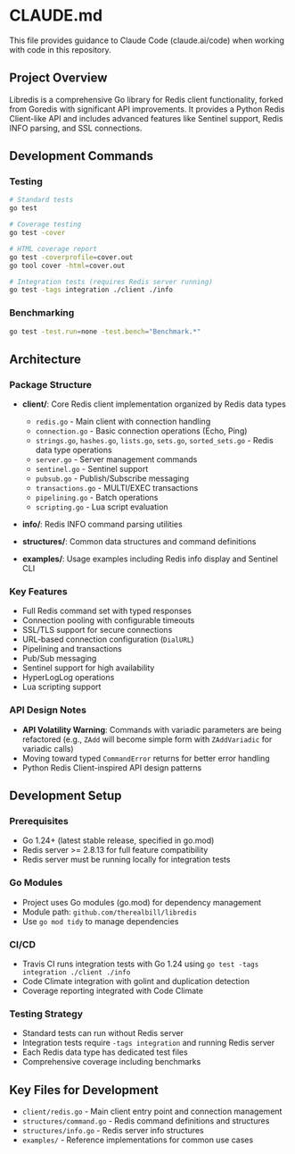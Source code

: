 # CLAUDE.md

This file provides guidance to Claude Code (claude.ai/code) when working with code in this repository.

## Project Overview

Libredis is a comprehensive Go library for Redis client functionality, forked from Goredis with significant API improvements. It provides a Python Redis Client-like API and includes advanced features like Sentinel support, Redis INFO parsing, and SSL connections.

## Development Commands

### Testing
```bash
# Standard tests
go test

# Coverage testing  
go test -cover

# HTML coverage report
go test -coverprofile=cover.out
go tool cover -html=cover.out

# Integration tests (requires Redis server running)
go test -tags integration ./client ./info
```

### Benchmarking
```bash
go test -test.run=none -test.bench="Benchmark.*"
```

## Architecture

### Package Structure
- **client/**: Core Redis client implementation organized by Redis data types
  - `redis.go` - Main client with connection handling
  - `connection.go` - Basic connection operations (Echo, Ping)
  - `strings.go`, `hashes.go`, `lists.go`, `sets.go`, `sorted_sets.go` - Redis data type operations
  - `server.go` - Server management commands
  - `sentinel.go` - Sentinel support
  - `pubsub.go` - Publish/Subscribe messaging
  - `transactions.go` - MULTI/EXEC transactions
  - `pipelining.go` - Batch operations
  - `scripting.go` - Lua script evaluation

- **info/**: Redis INFO command parsing utilities
- **structures/**: Common data structures and command definitions
- **examples/**: Usage examples including Redis info display and Sentinel CLI

### Key Features
- Full Redis command set with typed responses
- Connection pooling with configurable timeouts
- SSL/TLS support for secure connections
- URL-based connection configuration (`DialURL`)
- Pipelining and transactions
- Pub/Sub messaging
- Sentinel support for high availability
- HyperLogLog operations
- Lua scripting support

### API Design Notes
- **API Volatility Warning**: Commands with variadic parameters are being refactored (e.g., `ZAdd` will become simple form with `ZAddVariadic` for variadic calls)
- Moving toward typed `CommandError` returns for better error handling
- Python Redis Client-inspired API design patterns

## Development Setup

### Prerequisites
- Go 1.24+ (latest stable release, specified in go.mod)
- Redis server >= 2.8.13 for full feature compatibility
- Redis server must be running locally for integration tests

### Go Modules
- Project uses Go modules (go.mod) for dependency management
- Module path: `github.com/therealbill/libredis`
- Use `go mod tidy` to manage dependencies

### CI/CD
- Travis CI runs integration tests with Go 1.24 using `go test -tags integration ./client ./info`
- Code Climate integration with golint and duplication detection
- Coverage reporting integrated with Code Climate

### Testing Strategy
- Standard tests can run without Redis server
- Integration tests require `-tags integration` and running Redis server
- Each Redis data type has dedicated test files
- Comprehensive coverage including benchmarks

## Key Files for Development
- `client/redis.go` - Main client entry point and connection management
- `structures/command.go` - Redis command definitions and structures  
- `structures/info.go` - Redis server info structures
- `examples/` - Reference implementations for common use cases